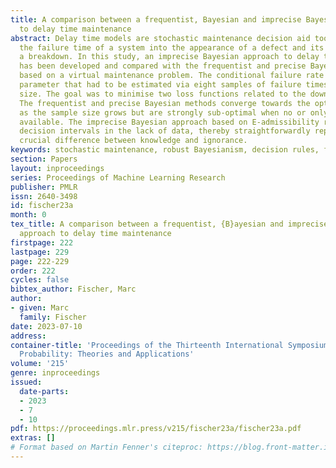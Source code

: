 ```yaml
---
title: A comparison between a frequentist, Bayesian and imprecise Bayesian approach
  to delay time maintenance
abstract: Delay time models are stochastic maintenance decision aid tools that divide
  the failure time of a system into the appearance of a defect and its evolution towards
  a breakdown. In this study, an imprecise Bayesian approach to delay time modelling
  has been developed and compared with the frequentist and precise Bayesian approach
  based on a virtual maintenance problem. The conditional failure rate was the unknown
  parameter that had to be estimated via eight samples of failure times of increasing
  size. The goal was to minimise two loss functions related to the downtime and cost.
  The frequentist and precise Bayesian methods converge towards the optimal decision
  as the sample size grows but are strongly sub-optimal when no or only few data are
  available. The imprecise Bayesian approach based on E-admissibility returns large
  decision intervals in the lack of data, thereby straightforwardly representing the
  crucial difference between knowledge and ignorance.
keywords: stochastic maintenance, robust Bayesianism, decision rules, frequentism
section: Papers
layout: inproceedings
series: Proceedings of Machine Learning Research
publisher: PMLR
issn: 2640-3498
id: fischer23a
month: 0
tex_title: A comparison between a frequentist, {B}ayesian and imprecise {B}ayesian
  approach to delay time maintenance
firstpage: 222
lastpage: 229
page: 222-229
order: 222
cycles: false
bibtex_author: Fischer, Marc
author:
- given: Marc
  family: Fischer
date: 2023-07-10
address:
container-title: 'Proceedings of the Thirteenth International Symposium on Imprecise
  Probability: Theories and Applications'
volume: '215'
genre: inproceedings
issued:
  date-parts:
  - 2023
  - 7
  - 10
pdf: https://proceedings.mlr.press/v215/fischer23a/fischer23a.pdf
extras: []
# Format based on Martin Fenner's citeproc: https://blog.front-matter.io/posts/citeproc-yaml-for-bibliographies/
---
```

